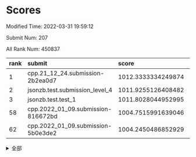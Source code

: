 # Scores

Modified Time: 2022-03-31 19:59:12

Submit Num: 207

All Rank Num: 450837

| rank |               submit               |       score        |       sigma        | pk_num |
| :--- | :--------------------------------- | :----------------- | :----------------- | :----- |
| 1    | cpp.21_12_24.submission-2b2ea0d7   | 1012.3333334249874 | 0.8006084181188872 | 8711   |
| 2    | jsonzb.test.submission_level_4     | 1011.9255126408482 | 0.8075886312191397 | 8709   |
| 3    | jsonzb.test.test_1                 | 1011.8028044952995 | 0.7829722088768484 | 8717   |
| 58   | cpp.2022_01_09.submission-816672bd | 1004.7515991639046 | 0.7158946753388238 | 8711   |
| 62   | cpp.2022_01_09.submission-5b0e3de2 | 1004.2450486852929 | 0.7102784219793673 | 8711   |


<details>
<summary>全部</summary>

| rank |                 submit                 |       score        |       sigma        | pk_num |
| :--- | :------------------------------------- | :----------------- | :----------------- | :----- |
| 1    | cpp.21_12_24.submission-2b2ea0d7       | 1012.3333334249874 | 0.8006084181188872 | 8711   |
| 2    | jsonzb.test.submission_level_4         | 1011.9255126408482 | 0.8075886312191397 | 8709   |
| 3    | jsonzb.test.test_1                     | 1011.8028044952995 | 0.7829722088768484 | 8717   |
| 4    | gobigger.level_3.submission_level_3_0  | 1011.7882110386882 | 0.7871057029269715 | 8714   |
| 5    | gobigger.level_3.submission_level_3_31 | 1011.4359854345139 | 0.7519140909637393 | 8713   |
| 6    | gobigger.level_3.submission_level_3_19 | 1011.3236630005409 | 0.7649661369497364 | 8712   |
| 7    | gobigger.level_3.submission_level_3_40 | 1011.2299310651152 | 0.773352242090786  | 8716   |
| 8    | gobigger.level_3.submission_level_3_38 | 1011.1310386398565 | 0.7555171933492557 | 8706   |
| 9    | gobigger.level_3.submission_level_3_12 | 1011.1305412156293 | 0.7713343253875486 | 8710   |
| 10   | gobigger.level_3.submission_level_3_14 | 1011.0872372936548 | 0.77750842930988   | 8710   |
| 11   | gobigger.level_3.submission_level_3_39 | 1011.0127612847521 | 0.7821553395165608 | 8710   |
| 12   | gobigger.level_3.submission_level_3_21 | 1010.9863120964357 | 0.77568960150672   | 8710   |
| 13   | gobigger.level_3.submission_level_3_26 | 1010.8883890465372 | 0.7651235505624586 | 8714   |
| 14   | gobigger.level_3.submission_level_3_37 | 1010.789555023238  | 0.751052700341151  | 8713   |
| 15   | gobigger.level_3.submission_level_3_3  | 1010.6894645918325 | 0.7663759862934193 | 8707   |
| 16   | gobigger.level_3.submission_level_3_4  | 1010.6288642170684 | 0.7454720431292343 | 8712   |
| 17   | gobigger.level_3.submission_level_3_9  | 1010.6274136428499 | 0.7762388362937629 | 8706   |
| 18   | gobigger.level_3.submission_level_3_36 | 1010.4702740282754 | 0.7780699159633004 | 8710   |
| 19   | gobigger.level_3.submission_level_3_49 | 1010.3990427435601 | 0.7615881763377382 | 8713   |
| 20   | gobigger.level_3.submission_level_3_18 | 1010.3516527128132 | 0.7607505275405462 | 8710   |
| 21   | gobigger.level_3.submission_level_3_1  | 1010.3181004125153 | 0.7488531415812056 | 8716   |
| 22   | gobigger.level_3.submission_level_3_44 | 1010.2941069650949 | 0.749578412684978  | 8710   |
| 23   | gobigger.level_3.submission_level_3_27 | 1010.2436749619503 | 0.7511465074574214 | 8710   |
| 24   | gobigger.level_3.submission_level_3_23 | 1010.2293248680863 | 0.7432351803095043 | 8718   |
| 25   | gobigger.level_3.submission_level_3_17 | 1010.2225582894516 | 0.7721148615676948 | 8712   |
| 26   | gobigger.level_3.submission_level_3_10 | 1010.2111823741707 | 0.7391874260548257 | 8710   |
| 27   | gobigger.level_3.submission_level_3_48 | 1010.1838666371948 | 0.7781535385203027 | 8711   |
| 28   | gobigger.level_3.submission_level_3_15 | 1010.1134491860211 | 0.7490452364982366 | 8706   |
| 29   | gobigger.level_3.submission_level_3_42 | 1010.1092210391755 | 0.7539454846312222 | 8710   |
| 30   | gobigger.level_3.submission_level_3_22 | 1010.043397550304  | 0.7550696694433404 | 8710   |
| 31   | gobigger.level_3.submission_level_3_8  | 1009.9191709710194 | 0.7609933702831748 | 8715   |
| 32   | gobigger.level_3.submission_level_3_24 | 1009.9062087637457 | 0.7505446603964553 | 8716   |
| 33   | gobigger.level_3.submission_level_3_30 | 1009.8760519994394 | 0.7569021761762496 | 8710   |
| 34   | gobigger.level_3.submission_level_3_41 | 1009.8441229780856 | 0.7425848140502798 | 8713   |
| 35   | gobigger.level_3.submission_level_3_35 | 1009.8389100271404 | 0.740914646988236  | 8713   |
| 36   | gobigger.level_3.submission_level_3_43 | 1009.7847213223838 | 0.7529986609536297 | 8714   |
| 37   | gobigger.level_3.submission_level_3_29 | 1009.7828709627765 | 0.7685443701149175 | 8711   |
| 38   | gobigger.level_3.submission_level_3_20 | 1009.7293901631601 | 0.744754085992078  | 8712   |
| 39   | gobigger.level_3.submission_level_3_32 | 1009.7055732143773 | 0.749249347075829  | 8715   |
| 40   | gobigger.level_3.submission_level_3_7  | 1009.7053363358601 | 0.7500012257638148 | 8705   |
| 41   | gobigger.level_3.submission_level_3_45 | 1009.6768176954344 | 0.7598163911047326 | 8713   |
| 42   | gobigger.level_3.submission_level_3_25 | 1009.6431381140529 | 0.7505476923574246 | 8712   |
| 43   | gobigger.level_3.submission_level_3_13 | 1009.6027403905574 | 0.7715614612803685 | 8708   |
| 44   | gobigger.level_3.submission_level_3_46 | 1009.6003004337414 | 0.7689625987311531 | 8715   |
| 45   | gobigger.level_3.submission_level_3_34 | 1009.5539629555042 | 0.7676860100914427 | 8708   |
| 46   | gobigger.level_3.submission_level_3_28 | 1009.452586627049  | 0.7587849353703037 | 8713   |
| 47   | gobigger.level_3.submission_level_3_2  | 1009.4385248253994 | 0.7590640578514437 | 8713   |
| 48   | gobigger.level_3.submission_level_3_16 | 1009.3973447329921 | 0.7573848114713873 | 8711   |
| 49   | gobigger.level_3.submission_level_3_5  | 1009.3761239756199 | 0.7460659703220852 | 8712   |
| 50   | gobigger.level_3.submission_level_3_11 | 1009.2703349887814 | 0.7249125695295193 | 8708   |
| 51   | gobigger.level_3.submission_level_3_47 | 1009.1153507863631 | 0.7378004021745783 | 8711   |
| 52   | gobigger.level_3.submission_level_3_6  | 1009.0033654588235 | 0.7452766493695986 | 8709   |
| 53   | gobigger.level_3.submission_level_3_33 | 1008.7408420179157 | 0.7415606647289026 | 8713   |
| 54   | gobigger.level_1.submission_level_1_12 | 1005.4593624174975 | 0.7179679579673224 | 8709   |
| 55   | gobigger.level_1.submission_level_1_0  | 1004.8749549610618 | 0.7269541310521845 | 8714   |
| 56   | gobigger.level_1.submission_level_1_16 | 1004.8328545247604 | 0.723717394385965  | 8709   |
| 57   | gobigger.level_1.submission_level_1_21 | 1004.8264300559683 | 0.715511711848523  | 8711   |
| 58   | cpp.2022_01_09.submission-816672bd     | 1004.7515991639046 | 0.7158946753388238 | 8711   |
| 59   | gobigger.level_1.submission_level_1_47 | 1004.5024709882898 | 0.7309071844693668 | 8715   |
| 60   | gobigger.level_1.submission_level_1_4  | 1004.4520669218382 | 0.7231351394284175 | 8717   |
| 61   | gobigger.level_1.submission_level_1_38 | 1004.3162120797492 | 0.7365416020303195 | 8712   |
| 62   | cpp.2022_01_09.submission-5b0e3de2     | 1004.2450486852929 | 0.7102784219793673 | 8711   |
| 63   | gobigger.level_1.submission_level_1_44 | 1004.0519365721597 | 0.7126317077905716 | 8711   |
| 64   | gobigger.level_1.submission_level_1_39 | 1004.0254311320044 | 0.7107295066150724 | 8711   |
| 65   | gobigger.level_1.submission_level_1_45 | 1004.0185322452108 | 0.7117318999422243 | 8712   |
| 66   | gobigger.level_1.submission_level_1_7  | 1003.9532242715935 | 0.7202209199185657 | 8713   |
| 67   | gobigger.level_1.submission_level_1_1  | 1003.9355465229739 | 0.7120980186902651 | 8709   |
| 68   | gobigger.level_1.submission_level_1_36 | 1003.9305737537705 | 0.720490303206065  | 8712   |
| 69   | gobigger.level_1.submission_level_1_32 | 1003.8093891101342 | 0.7218386925825964 | 8712   |
| 70   | gobigger.level_1.submission_level_1_6  | 1003.7885121977376 | 0.716258116193211  | 8714   |
| 71   | gobigger.level_1.submission_level_1_43 | 1003.7159083527263 | 0.7243446344175996 | 8710   |
| 72   | gobigger.level_1.submission_level_1_3  | 1003.6345042027494 | 0.7287034003127523 | 8711   |
| 73   | gobigger.level_1.submission_level_1_30 | 1003.6022477665256 | 0.7118901969270771 | 8713   |
| 74   | gobigger.level_1.submission_level_1_42 | 1003.5859043317806 | 0.7198326937460595 | 8715   |
| 75   | gobigger.level_1.submission_level_1_35 | 1003.5050319687716 | 0.7227758477099654 | 8712   |
| 76   | gobigger.level_1.submission_level_1_48 | 1003.4935155355728 | 0.7113089996521514 | 8710   |
| 77   | gobigger.level_1.submission_level_1_22 | 1003.4781998170297 | 0.7268297258190478 | 8709   |
| 78   | gobigger.level_1.submission_level_1_15 | 1003.4779864360921 | 0.7185651158304631 | 8715   |
| 79   | gobigger.level_1.submission_level_1_14 | 1003.4429970341573 | 0.7244750093673539 | 8712   |
| 80   | gobigger.level_1.submission_level_1_28 | 1003.3811294368479 | 0.7275056688894967 | 8706   |
| 81   | gobigger.level_1.submission_level_1_17 | 1003.3727112697535 | 0.7179789527414575 | 8710   |
| 82   | gobigger.level_1.submission_level_1_5  | 1003.369886435285  | 0.7285632682428606 | 8712   |
| 83   | gobigger.level_1.submission_level_1_9  | 1003.2513229288271 | 0.7281023634577442 | 8715   |
| 84   | gobigger.level_1.submission_level_1_13 | 1003.23710313167   | 0.7225867251839367 | 8714   |
| 85   | gobigger.level_1.submission_level_1_24 | 1003.2353980275128 | 0.7180209966424461 | 8714   |
| 86   | gobigger.level_1.submission_level_1_8  | 1003.2338281308768 | 0.7196806637025542 | 8711   |
| 87   | gobigger.level_1.submission_level_1_19 | 1003.2095735786526 | 0.7343517349309528 | 8717   |
| 88   | gobigger.level_1.submission_level_1_20 | 1003.0589654149948 | 0.717761320726819  | 8715   |
| 89   | gobigger.level_1.submission_level_1_10 | 1002.9928786594538 | 0.7191298639999495 | 8715   |
| 90   | gobigger.level_1.submission_level_1_34 | 1002.9845964673112 | 0.7276906295382806 | 8710   |
| 91   | gobigger.level_1.submission_level_1_31 | 1002.9588246301686 | 0.7265147086494556 | 8719   |
| 92   | gobigger.level_1.submission_level_1_29 | 1002.7914729897135 | 0.7094652266108724 | 8715   |
| 93   | gobigger.level_1.submission_level_1_26 | 1002.7746192447643 | 0.7100405158682076 | 8713   |
| 94   | gobigger.level_1.submission_level_1_11 | 1002.7575702101183 | 0.7167776623378567 | 8709   |
| 95   | gobigger.level_1.submission_level_1_25 | 1002.6478359501016 | 0.7171465456429602 | 8714   |
| 96   | gobigger.level_1.submission_level_1_37 | 1002.5301923889934 | 0.7070232972975143 | 8716   |
| 97   | gobigger.level_1.submission_level_1_46 | 1002.5267221318428 | 0.709291188669068  | 8711   |
| 98   | gobigger.level_1.submission_level_1_2  | 1002.4906734989155 | 0.7129717204194083 | 8714   |
| 99   | gobigger.level_1.submission_level_1_18 | 1002.4306404073048 | 0.706197428199602  | 8712   |
| 100  | gobigger.level_1.submission_level_1_41 | 1002.2732150345331 | 0.7092154424030225 | 8712   |
| 101  | gobigger.level_1.submission_level_1_27 | 1002.2123217548026 | 0.7170149089732647 | 8710   |
| 102  | gobigger.level_1.submission_level_1_33 | 1002.1155185949735 | 0.7259688071834378 | 8714   |
| 103  | gobigger.level_1.submission_level_1_23 | 1001.9392044106912 | 0.7037496567469946 | 8715   |
| 104  | gobigger.level_1.submission_level_1_40 | 1001.8452604128377 | 0.711161377341589  | 8713   |
| 105  | gobigger.level_1.submission_level_1_49 | 1001.5669875727106 | 0.7090355853964414 | 8713   |
| 106  | gobigger.random.submission_random_21   | 997.4810719632859  | 0.7047602406992025 | 8718   |
| 107  | gobigger.random.submission_random_48   | 997.4187303800821  | 0.7098340655916414 | 8715   |
| 108  | gobigger.random.submission_random_22   | 997.1234127832121  | 0.7020094241086828 | 8715   |
| 109  | gobigger.random.submission_random_42   | 996.8714006537961  | 0.7051586123417807 | 8712   |
| 110  | gobigger.random.submission_random_41   | 996.806842646131   | 0.6996955518600612 | 8709   |
| 111  | gobigger.random.submission_random_38   | 996.8030558697791  | 0.7282869286571237 | 8712   |
| 112  | gobigger.random.submission_random_28   | 996.7825082618627  | 0.7056515352248073 | 8713   |
| 113  | gobigger.random.submission_random_46   | 996.7542040627125  | 0.7105685124510728 | 8708   |
| 114  | gobigger.random.submission_random_34   | 996.6943030255654  | 0.7041272487975595 | 8714   |
| 115  | gobigger.random.submission_random_47   | 996.6793608858671  | 0.7078345521170417 | 8713   |
| 116  | gobigger.random.submission_random_2    | 996.5404492390518  | 0.7179020979810663 | 8709   |
| 117  | gobigger.random.submission_random_19   | 996.462902911792   | 0.7132307854474682 | 8711   |
| 118  | gobigger.random.submission_random_39   | 996.4605209367306  | 0.7086176708726496 | 8712   |
| 119  | gobigger.random.submission_random_29   | 996.2879186076588  | 0.7036148225423298 | 8713   |
| 120  | gobigger.random.submission_random_0    | 996.2797498198753  | 0.7155297791005113 | 8713   |
| 121  | gobigger.random.submission_random_17   | 996.2759781465265  | 0.7150219166365608 | 8714   |
| 122  | gobigger.random.submission_random_7    | 996.2160900367664  | 0.7085253193866673 | 8710   |
| 123  | gobigger.random.submission_random_12   | 996.1993109685276  | 0.7122331118867432 | 8709   |
| 124  | gobigger.random.submission_random_10   | 996.1934907030981  | 0.6987787902099521 | 8713   |
| 125  | gobigger.random.submission_random_30   | 996.1837736787044  | 0.7150634424457462 | 8711   |
| 126  | gobigger.random.submission_random_32   | 996.1777958683532  | 0.7052666842187878 | 8715   |
| 127  | gobigger.random.submission_random_14   | 996.0999537101485  | 0.7054532771358112 | 8713   |
| 128  | gobigger.random.submission_random_11   | 996.0917908037104  | 0.722976246461207  | 8706   |
| 129  | gobigger.random.submission_random_45   | 996.027593884999   | 0.7147814174007293 | 8712   |
| 130  | gobigger.random.submission_random_20   | 996.0203392066035  | 0.7239583442688678 | 8710   |
| 131  | gobigger.random.submission_random_15   | 995.978059404468   | 0.7125466127590125 | 8713   |
| 132  | gobigger.random.submission_random_16   | 995.9273328136131  | 0.6953809884024466 | 8716   |
| 133  | gobigger.random.submission_random_6    | 995.8932733477542  | 0.7183044004271365 | 8709   |
| 134  | gobigger.random.submission_random_43   | 995.8498485111082  | 0.7030172992455844 | 8715   |
| 135  | gobigger.random.submission_random_23   | 995.805531535846   | 0.7085664139190616 | 8710   |
| 136  | gobigger.random.submission_random_37   | 995.7951196413962  | 0.6970194831460244 | 8715   |
| 137  | gobigger.random.submission_random_33   | 995.755012721945   | 0.7207116444493884 | 8704   |
| 138  | gobigger.random.submission_random_4    | 995.7521251980746  | 0.7177496597952236 | 8708   |
| 139  | gobigger.random.submission_random_9    | 995.722313641724   | 0.7091107241330888 | 8711   |
| 140  | gobigger.random.submission_random_5    | 995.6497637727477  | 0.700177418999068  | 8714   |
| 141  | gobigger.random.submission_random_13   | 995.6383594629144  | 0.7038172026511131 | 8710   |
| 142  | gobigger.random.submission_random_35   | 995.6232609195235  | 0.7163946896810455 | 8712   |
| 143  | gobigger.random.submission_random_25   | 995.6062731816642  | 0.7231174979982389 | 8706   |
| 144  | gobigger.random.submission_random_3    | 995.4798267937178  | 0.7262749592380998 | 8714   |
| 145  | gobigger.random.submission_random_31   | 995.4795002088159  | 0.7159314378699707 | 8714   |
| 146  | gobigger.random.submission_random_44   | 995.4081834647602  | 0.7115750294641794 | 8713   |
| 147  | gobigger.random.submission_random_27   | 995.3590105892796  | 0.7183886244795525 | 8708   |
| 148  | gobigger.random.submission_random_24   | 995.1639500397412  | 0.715386974218265  | 8713   |
| 149  | gobigger.random.submission_random_18   | 995.1552437601557  | 0.7255183587116497 | 8716   |
| 150  | gobigger.random.submission_random_49   | 995.097474797437   | 0.7141125652995461 | 8714   |
| 151  | gobigger.random.submission_random_40   | 994.9627281443976  | 0.71342834598392   | 8710   |
| 152  | gobigger.random.submission_random_8    | 994.8680686402803  | 0.7173239660689243 | 8711   |
| 153  | gobigger.random.submission_random_26   | 994.7851246259629  | 0.7150358678060992 | 8717   |
| 154  | gobigger.random.submission_random_1    | 994.765926484477   | 0.7196656297629721 | 8713   |
| 155  | gobigger.random.submission_random_36   | 994.3555534274456  | 0.6977560136980522 | 8716   |
| 156  | gobigger.level_2.submission_level_2_19 | 994.1095171790696  | 0.7295090703247875 | 8713   |
| 157  | gobigger.level_2.submission_level_2_28 | 993.5269081549308  | 0.7366557285955082 | 8719   |
| 158  | gobigger.level_2.submission_level_2_36 | 993.4804183812427  | 0.7382172122792215 | 8715   |
| 159  | gobigger.level_2.submission_level_2_21 | 993.3466498262638  | 0.7487941917627859 | 8707   |
| 160  | gobigger.level_2.submission_level_2_6  | 993.1576778241017  | 0.7345095216130124 | 8712   |
| 161  | gobigger.level_2.submission_level_2_45 | 993.0890000206466  | 0.7371680836921201 | 8710   |
| 162  | gobigger.level_2.submission_level_2_42 | 993.0702978535784  | 0.7384810467700222 | 8713   |
| 163  | gobigger.level_2.submission_level_2_23 | 992.9851228593122  | 0.7378907602699113 | 8713   |
| 164  | gobigger.level_2.submission_level_2_24 | 992.920597211917   | 0.7646027727062443 | 8709   |
| 165  | gobigger.level_2.submission_level_2_18 | 992.8963690831067  | 0.7291706485227674 | 8711   |
| 166  | gobigger.level_2.submission_level_2_11 | 992.788228011974   | 0.7238552948616114 | 8711   |
| 167  | gobigger.level_2.submission_level_2_4  | 992.6972739802289  | 0.7598849672954365 | 8711   |
| 168  | gobigger.level_2.submission_level_2_48 | 992.6416646308923  | 0.7439829240802619 | 8706   |
| 169  | gobigger.level_2.submission_level_2_33 | 992.5143779870755  | 0.7543057198418983 | 8710   |
| 170  | gobigger.level_2.submission_level_2_31 | 992.4795250105672  | 0.7620958418012109 | 8713   |
| 171  | gobigger.level_2.submission_level_2_8  | 992.3950929715252  | 0.7601634271533859 | 8717   |
| 172  | gobigger.level_2.submission_level_2_22 | 992.3859292488215  | 0.7642244042075226 | 8714   |
| 173  | gobigger.level_2.submission_level_2_34 | 992.3840390112633  | 0.7358579437798668 | 8714   |
| 174  | gobigger.level_2.submission_level_2_32 | 992.3102765541532  | 0.7399690672424671 | 8708   |
| 175  | gobigger.level_2.submission_level_2_2  | 992.2967612329592  | 0.73645296123639   | 8710   |
| 176  | gobigger.level_2.submission_level_2_39 | 992.2206024490011  | 0.7368780595993413 | 8714   |
| 177  | gobigger.level_2.submission_level_2_26 | 992.2199608659334  | 0.7369141069166135 | 8710   |
| 178  | gobigger.level_2.submission_level_2_1  | 992.2105327161321  | 0.7369519312770716 | 8711   |
| 179  | gobigger.level_2.submission_level_2_3  | 992.1790866503444  | 0.724139832626607  | 8709   |
| 180  | gobigger.level_2.submission_level_2_27 | 992.1737907399798  | 0.7597075662233983 | 8711   |
| 181  | gobigger.level_2.submission_level_2_16 | 992.1376877183261  | 0.7324588563914274 | 8719   |
| 182  | gobigger.level_2.submission_level_2_40 | 992.128037355366   | 0.7499403373486009 | 8712   |
| 183  | gobigger.level_2.submission_level_2_14 | 991.9990632312376  | 0.73106778347111   | 8708   |
| 184  | gobigger.level_2.submission_level_2_15 | 991.9036419607858  | 0.7409384807687719 | 8711   |
| 185  | gobigger.level_2.submission_level_2_17 | 991.8102290956904  | 0.743673072508792  | 8716   |
| 186  | gobigger.level_2.submission_level_2_46 | 991.7302821209665  | 0.7379323355901036 | 8709   |
| 187  | gobigger.level_2.submission_level_2_20 | 991.6118721146671  | 0.7388093659039346 | 8708   |
| 188  | gobigger.level_2.submission_level_2_47 | 991.4649435392462  | 0.7567035110800545 | 8710   |
| 189  | gobigger.level_2.submission_level_2_29 | 991.4203268293609  | 0.7416357530282173 | 8708   |
| 190  | gobigger.level_2.submission_level_2_49 | 991.4124959156788  | 0.748185230615439  | 8712   |
| 191  | gobigger.level_2.submission_level_2_7  | 991.3992853550106  | 0.7450171814242544 | 8712   |
| 192  | gobigger.level_2.submission_level_2_43 | 991.3731208272845  | 0.7809753400462829 | 8708   |
| 193  | gobigger.level_2.submission_level_2_44 | 991.3726738797644  | 0.7610985207642319 | 8708   |
| 194  | gobigger.level_2.submission_level_2_25 | 991.2870721172275  | 0.7490272995593039 | 8710   |
| 195  | gobigger.level_2.submission_level_2_35 | 991.1693748179543  | 0.7665210860682716 | 8713   |
| 196  | gobigger.level_2.submission_level_2_10 | 991.1281774712041  | 0.7623608454820436 | 8713   |
| 197  | gobigger.level_2.submission_level_2_30 | 991.1278045559575  | 0.7398852640561364 | 8710   |
| 198  | gobigger.level_2.submission_level_2_38 | 991.014580886352   | 0.7561639859305794 | 8711   |
| 199  | gobigger.level_2.submission_level_2_0  | 990.989653183298   | 0.7533802360087841 | 8713   |
| 200  | gobigger.level_2.submission_level_2_37 | 990.7775893507704  | 0.7709436580595393 | 8705   |
| 201  | gobigger.level_2.submission_level_2_5  | 990.7181728553843  | 0.7839363893290707 | 8711   |
| 202  | gobigger.level_2.submission_level_2_41 | 990.7056310937664  | 0.7811247760948485 | 8713   |
| 203  | gobigger.level_2.submission_level_2_13 | 990.6369244666383  | 0.7562900015104916 | 8713   |
| 204  | gobigger.level_2.submission_level_2_9  | 989.8806661125777  | 0.7544637646061336 | 8713   |
| 205  | gobigger.level_2.submission_level_2_12 | 989.8735656896831  | 0.8038178631918997 | 8711   |
| 206  | gobigger.none.submission_none_0        | 977.5913084962971  | 1.2922460834277025 | 8713   |
| 207  | gobigger.none.submission_none_1        | 975.4507193647701  | 1.5394428847332726 | 8713   |

</details>